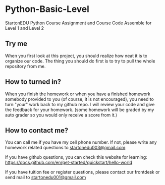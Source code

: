 # Python-Basic-Level
StartonEDU Python Course Assignment and Course Code Assemble for Level 1 and Level 2

## Try me
When you first look at this project, you should realize how neat it is to organize our code. The thing you should do first is to try to pull the whole repository from me.

## How to turned in?
When you finish the homework or when you have a finished homework somebody provided to you (of course, it is not encouraged), you need to turn "your" work back to my github repo. I will review your code and give the feedback for your homework. (some homework will be graded by my auto grader so you would only receive a score from it.)

## How to contact me?
You can call me if you have my cell phone number. If not, please write any homework related questions to startonedu003@gmail.com

If you have github questions, you can check this website for learning: https://docs.github.com/en/get-started/quickstart/hello-world

If you have tuition fee or register questions, please contact our frontdesk or send mail to startonedu001@gmail.com
